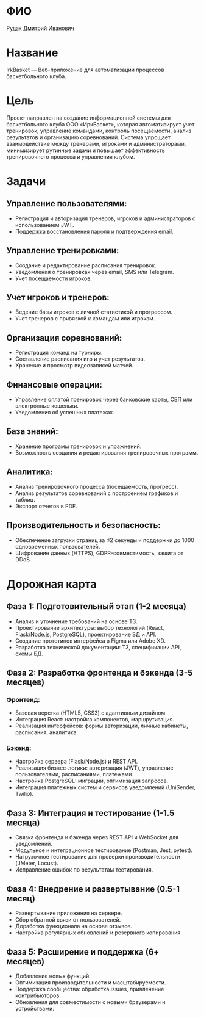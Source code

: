 # ФИО
Рудак Дмитрий Иванович

# Название
IrkBasket — Веб-приложение для автоматизации процессов баскетбольного клуба.

# Цель
Проект направлен на создание информационной системы для баскетбольного клуба ООО «ИркБаскет», которая автоматизирует учет тренировок, управление командами, контроль посещаемости, анализ результатов и организацию соревнований. 
Система упрощает взаимодействие между тренерами, игроками и администраторами, минимизирует рутинные задачи и повышает эффективность тренировочного процесса и управления клубом.

# Задачи
## Управление пользователями:
* Регистрация и авторизация тренеров, игроков и администраторов с использованием JWT.
* Поддержка восстановления пароля и подтверждения email.
## Управление тренировками:
* Создание и редактирование расписания тренировок.
* Уведомления о тренировках через email, SMS или Telegram.
* Учет посещаемости игроков.
## Учет игроков и тренеров:
* Ведение базы игроков с личной статистикой и прогрессом.
* Учет тренеров с привязкой к командам или игрокам.
## Организация соревнований:
* Регистрация команд на турниры.
* Составление расписания игр и учет результатов.
* Хранение и просмотр видеозаписей матчей.
## Финансовые операции:
* Управление оплатой тренировок через банковские карты, СБП или электронные кошельки.
* Уведомления об успешных платежах.
## База знаний:
* Хранение программ тренировок и упражнений.
* Возможность создания и редактирования тренировочных программ.
## Аналитика:
* Анализ тренировочного процесса (посещаемость, прогресс).
* Анализ результатов соревнований с построением графиков и таблиц.
* Экспорт отчетов в PDF.
## Производительность и безопасность:
* Обеспечение загрузки страниц за ≤2 секунды и поддержки до 1000 одновременных пользователей.
* Шифрование данных (HTTPS), GDPR-совместимость, защита от DDoS.

# Дорожная карта
## Фаза 1: Подготовительный этап (1-2 месяца)
* Анализ и уточнение требований на основе ТЗ.
* Проектирование архитектуры: выбор технологий (React, Flask/Node.js, PostgreSQL), проектирование БД и API.
* Создание прототипов интерфейса в Figma или Adobe XD.
* Разработка технической документации: ТЗ, спецификации API, схемы БД.

## Фаза 2: Разработка фронтенда и бэкенда (3-5 месяцев)
### Фронтенд:
* Базовая верстка (HTML5, CSS3) с адаптивным дизайном.
* Интеграция React: настройка компонентов, маршрутизация.
* Реализация интерфейсов: формы авторизации, личные кабинеты, расписания, аналитика.
### Бэкенд:
* Настройка сервера (Flask/Node.js) и REST API.
* Реализация бизнес-логики: авторизация (JWT), управление пользователями, расписаниями, платежами.
* Настройка PostgreSQL: миграции, оптимизация запросов.
* Интеграция платежных систем и сервисов уведомлений (UniSender, Twilio).

## Фаза 3: Интеграция и тестирование (1-1.5 месяца)
* Связка фронтенда и бэкенда через REST API и WebSocket для уведомлений.
* Модульное и интеграционное тестирование (Postman, Jest, pytest).
* Нагрузочное тестирование для проверки производительности (JMeter, Locust).
* Исправление ошибок по результатам тестирования.

## Фаза 4: Внедрение и развертывание (0.5-1 месяц)
* Развертывание приложения на сервере.
* Сбор обратной связи от пользователей.
* Доработка функционала на основе отзывов.
* Настройка регулярных обновлений и резервного копирования.

## Фаза 5: Расширение и поддержка (6+ месяцев)
* Добавление новых функций.
* Оптимизация производительности и масштабируемости.
* Поддержка сообщества: обработка issues, привлечение контрибьюторов.
* Обновления для совместимости с новыми браузерами и устройствами.
